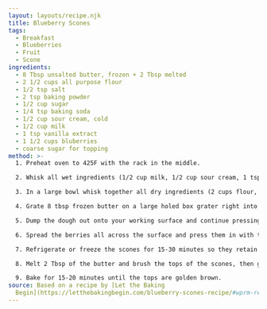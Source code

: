 ```yaml
---
layout: layouts/recipe.njk
title: Blueberry Scones
tags:
  - Breakfast
  - Blueberries
  - Fruit
  - Scone
ingredients:
  - 8 Tbsp unsalted butter, frozen + 2 Tbsp melted
  - 2 1/2 cups all purpose flour
  - 1/2 tsp salt
  - 2 tsp baking powder
  - 1/2 cup sugar
  - 1/4 tsp baking soda
  - 1/2 cup sour cream, cold
  - 1/2 cup milk
  - 1 tsp vanilla extract
  - 1 1/2 cups bluberries
  - coarse sugar for topping
method: >-
  1. Preheat oven to 425F with the rack in the middle. 

  2. Whisk all wet ingredients (1/2 cup milk, 1/2 cup sour cream, 1 tsp vanilla extract) together until smooth. Refrigerate.

  3. In a large bowl whisk together all dry ingredients (2 cups flour, 1/2 cup sugar, 1/2 tsp salt, 2 tsp baking powder, 1/4 tsp baking soda).

  4. Grate 8 tbsp frozen butter on a large holed box grater right into the flour mixture and toss together to coat the butter in flour. Add the cold wet ingredients and stir just until barely holds together.

  5. Dump the dough out onto your working surface and continue pressing the dough together until it holds shape, then fold several times to form a dough. Do not overwork it or the scones will be tough. Roll the dough into a rectangle (16" x 12") flouring the surface and the pin as needed. 

  6. Spread the berries all across the surface and press them in with the palms of your hands. Now fold or roll tightly into a log. Cut the log into 8 triangles and transfer to a baking sheet, spacing them evenly.

  7. Refrigerate or freeze the scones for 15-30 minutes so they retain their shape better when baking. Scones can be left in the fridge overnight for baking in the morning or frozen for storage up to 1 month.

  8. Melt 2 Tbsp of the butter and brush the tops of the scones, then generously sprinkle with coarse sugar. 

  9. Bake for 15-20 minutes until the tops are golden brown.
source: Based on a recipe by [Let the Baking
  Begin](https://letthebakingbegin.com/blueberry-scones-recipe/#wprm-recipe-container-14402)
---
```

